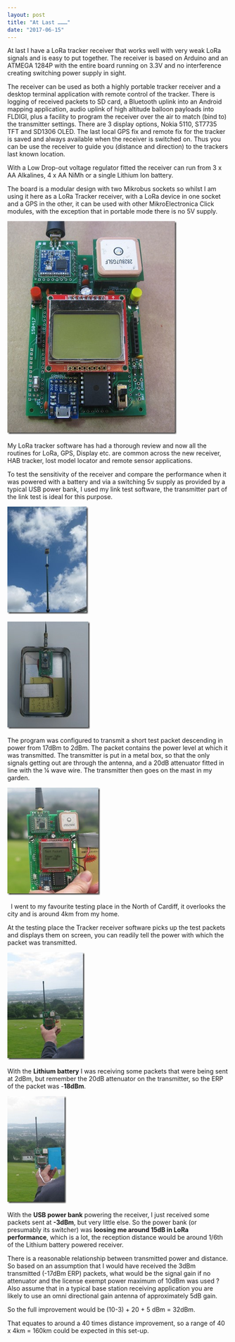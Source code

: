 ```yaml
---
layout: post
title: "At Last ………"
date: "2017-06-15"
---
```


At last I have a LoRa tracker receiver that works well with very weak LoRa signals and is easy to put together. The receiver is based on Arduino and an ATMEGA 1284P with the entire board running on 3.3V and no interference  creating switching power supply in sight.

The receiver can be used as both a highly portable tracker receiver and a desktop terminal application with remote control of the tracker. There is logging of received packets to SD card, a Bluetooth uplink into an Android mapping application, audio uplink of high altitude balloon payloads into FLDIGI, plus a facility to program the receiver over the air to match (bind to) the transmitter settings. There are 3 display options, Nokia 5110, ST7735 TFT and SD1306 OLED. The last local GPS fix and remote fix for the tracker is saved and always available when the receiver is switched on. Thus you can be use the receiver to guide you (distance and direction) to the trackers last known location.

With a Low Drop-out voltage regulator fitted the receiver can run from 3 x AA Alkalines, 4 x AA NiMh or a single Lithium Ion battery.

The board is a modular design with two Mikrobus sockets so whilst I am using it here as a LoRa Tracker receiver, with a LoRa device in one socket and a GPS in the other, it can be used with other MikroElectronica Click modules, with the exception that in portable mode there is no 5V supply.

![1284P_Receiver_NOKIA5110](/images/1284P_Receiver_NOKIA5110_thumb.jpg "1284P_Receiver_NOKIA5110")

My LoRa tracker software has had a thorough review and now all the routines for LoRa, GPS, Display etc. are common across the new receiver, HAB tracker, lost model locator and remote sensor applications.

To test the sensitivity of the receiver and compare the performance when it was powered with a battery and via a switching 5v supply as provided by a typical USB power bank, I used my link test software, the transmitter part of the link test is ideal for this purpose.

![Link Tester on Mast](/images/Link-Tester-on-Mast_thumb.jpg "Link Tester on Mast")

![Link Tester Internal](/images/Link-Tester-Internal_thumb.jpg "Link Tester Internal")

The program was configured to transmit a short test packet descending in power from 17dBm to 2dBm. The packet contains the power level at which it was transmitted. The transmitter is put in a metal box, so that the only signals getting out are through the antenna, and a 20dB attenuator fitted in line with the ¼ wave wire. The transmitter then goes on the mast in my garden.

![Link_Test_CloseUp](/images/Link_Test_CloseUp_thumb.jpg "Link_Test_CloseUp")

 
I went to my favourite testing place in the North of Cardiff, it overlooks the city and is around 4km from my home.

At the testing place the Tracker receiver software picks up the test packets and displays them on screen, you can readily tell the power with which the packet was transmitted.

![Link_Test_Lipo](/images/Link_Test_Lipo_thumb.jpg "Link_Test_Lipo")

With the **Lithium battery** I was receiving some packets that were being sent at 2dBm, but remember the 20dB attenuator on the transmitter, so the ERP of the packet was \-**18dBm**.


![Link_Test_PowerBank](/images/Link_Test_PowerBank_thumb.jpg "Link_Test_PowerBank")
 

With the **USB power bank** powering the receiver, I just received some packets sent at **\-3dBm**, but very little else. So the power bank (or presumably its switcher) was **loosing me around 15dB in LoRa performance**, which is a lot, the reception distance would be around 1/6th of the Lithium battery powered receiver.
 

There is a reasonable relationship between transmitted power and distance. So based on an assumption that I would have received the 3dBm transmitted (-17dBm ERP) packets, what would be the signal gain if no attenuator and the license exempt power maximum of 10dBm was used ? Also assume that in a typical base station receiving application you are likely to use an omni directional gain antenna of approximately 5dB gain.

So the full improvement would be (10-3) + 20 + 5 dBm = 32dBm.

That equates to around a 40 times distance improvement, so a range of 40 x 4km = 160km could be expected in this set-up.


